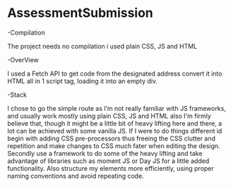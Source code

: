 # AssessmentSubmission
-Compilation

The project needs no compilation i used plain CSS, JS and HTML

-OverView


I used a Fetch API to get code from the designated address convert it into HTML all in 1 script tag, loading it into an empty div.   



-Stack

I chose to go the simple route as I’m not really familiar with JS frameworks, and usually work mostly using plain CSS, JS and HTML also I'm firmly believe that, though it might be a little bit of heavy lifting here and there, a lot can be achieved with some vanilla JS. If I were to do things different id begin with adding CSS pre-processors thus freeing the CSS clutter and repetition and make changes to CSS much fater when editing the design. Secondly use a framework to do some of the heavy lifting and take advantage of libraries such as moment JS or Day JS for a little added functionality. Also structure my elements more efficiently, using proper naming conventions and avoid repeating code.
